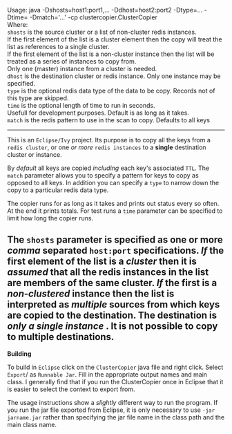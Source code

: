 Usage: java -Dshosts=host1:port1,... -Ddhost=host2:port2 -Dtype=... -Dtime=<seconds> -Dmatch='...' -cp <jarname> clustercopier.ClusterCopier <br>
Where:<br>
  `shosts` is the source cluster or a list of non-cluster redis instances.<br>
    If the first element of the list is a cluster element then the copy will treat the list as references to a single cluster.<br>
    If the first element of the list is a non-cluster instance then the list will be treated as a series of instances to copy from.<br>
    Only one (master) instance from a cluster is needed.<br>
  `dhost` is the destination cluster or redis instance.  Only one instance may be specified.<br>
  `type` is the optional redis data type of the data to be copy.  Records not of this type are skipped.<br>
  `time` is the optional length of time to run in seconds.<br>
    Usefull for development purposes.  Default is as long as it takes.<br>
  `match` is the redis pattern to use in the scan to copy.  Defaults to all keys<br>

----------------------

This is an `Eclipse/Ivy` project.  Its purpose is to copy all the keys
from a `redis cluster`, or one _or more_ `redis instances` to a **single**
destination cluster or instance.

By _default_ all keys are copied _including_ each key's associated `TTL`.
The `match` parameter allows you to specify a pattern for keys to copy
as opposed to all keys.  In addition you can specify a `type` to
narrow down the copy to a particular redis data type.

The copier runs for as long as it takes and prints out status every so
often.  At the end it prints totals.  For test runs a `time` parameter
can be specified to limit how long the copier runs.

The `shosts` parameter is specified as one or more _comma_ separated
`host:port` specifications.  _If_ the first element of the list is a
_cluster_ then it is *assumed* that all the redis instances in the list
are members of the **same** cluster.  _If_ the first is a _non-clustered_
instance then the list is interpreted as _multiple_ sources from which
keys are copied to the destination.  The destination is *only a single instance* .
It is not possible to copy to multiple destinations.
--------------------

**Building**

To build in `Eclipse` click on the `ClusterCopier` java file and right click.
Select `Export`/ as `Runnable Jar`.  Fill in the appropriate output names
and main class.  I generally find that if you run the ClusterCopier
once in Eclipse that it is easier to select the context to export
from.

The usage instructions show a _slightly_ different way to run the
program.  If you run the jar file exported from Eclipse, it is only
necessary to use `-jar jarname.jar` rather than specifying the jar
file name in the class path and the main class name.
